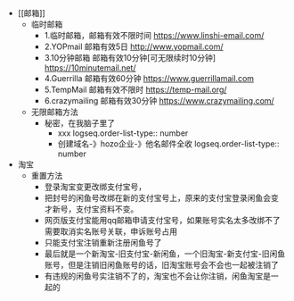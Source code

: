 - [[邮箱]]
	- 临时邮箱
		- 1.临时邮箱，邮箱有效不限时间 https://www.linshi-email.com/
		- 2.YOPmail 邮箱有效5日 http://www.yopmail.com/
		- 3.10分钟邮箱 邮箱有效10分钟[可无限续时10分钟] https://10minutemail.net/
		- 4.Guerrilla 邮箱有效60分钟 https://www.guerrillamail.com
		- 5.TempMail 邮箱有效不限时 https://temp-mail.org/
		- 6.crazymailing 邮箱有效30分钟 https://www.crazymailing.com/
	- 无限邮箱方法
		- 秘密，在我脑子里了
			- xxx
			  logseq.order-list-type:: number
			- 创建域名-》hozo企业-》他名邮件全收
			  logseq.order-list-type:: number
- 淘宝
	- 重置方法
		- 登录淘宝变更改绑支付宝号，
		- 把封号的闲鱼号改绑在新的支付宝号上，原来的支付宝登录闲鱼会变才新号，支付宝资料不变。
		- 网页版支付宝能用qq邮箱申请支付宝号，如果账号实名太多改绑不了需要取消实名账号关联，申诉账号占用
		- 只能支付宝注销重新注册闲鱼号了
		- 最后就是一个新淘宝-旧支付宝-新闲鱼，一个旧淘宝-新支付宝-旧闲鱼账号，但是注销旧闲鱼账号的话，旧淘宝账号会不会也一起被注销了
		- 有违规的闲鱼号实注销不了的，淘宝也不会让你注销，闲鱼淘宝是一起的